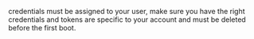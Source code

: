 credentials must be assigned to your user, make sure you have the right credentials and tokens are specific to your account and must be deleted before the first boot.
